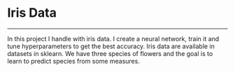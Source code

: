 # Iris Data
---
In this project I handle with iris data. I create a neural network, train it and tune hyperparameters to get the best accuracy. 
Iris data are available in datasets in sklearn. We have three species of flowers and the goal is to learn to predict species from some measures. 
